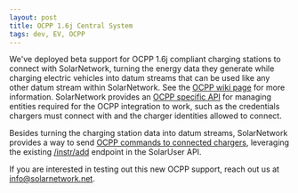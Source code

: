 ```yaml
---
layout: post
title: OCPP 1.6j Central System
tags: dev, EV, OCPP 
---
```

We've deployed beta support for OCPP 1.6j compliant charging stations to connect with SolarNetwork,
turning the energy data they generate while charging electric vehicles into datum streams that can
be used like any other datum stream within SolarNetwork. See the [OCPP wiki page][ocpp-guide] for
more information. SolarNetwork provides an [OCPP specific API][solaruser-ocpp-api] for managing
entities required for the OCPP integration to work, such as the credentials chargers must connect
with and the charger identities allowed to connect.

Besides turning the charging station data into datum streams, SolarNetwork provides a way to send
[OCPP commands to connected chargers][ocpp-instructions], leveraging the existing
[/instr/add][instruction-add] endpoint in the SolarUser API.

If you are interested in testing out this new OCPP support, reach out us at info@solarnetwork.net.

[ocpp-guide]: https://github.com/SolarNetwork/solarnetwork/wiki/OCPP
[solaruser-ocpp-api]: https://github.com/SolarNetwork/solarnetwork/wiki/SolarUser-OCPP-API
[ocpp-instructions]: https://github.com/SolarNetwork/solarnetwork/wiki/SolarUser-OCPP-API-instructions
[instruction-add]: https://github.com/SolarNetwork/solarnetwork/wiki/SolarUser-API#queue-instruction